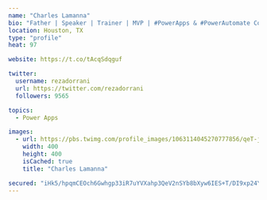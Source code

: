 ```yaml
---
name: "Charles Lamanna"
bio: "Father | Speaker | Trainer | MVP | #PowerApps & #PowerAutomate Community Super User | YouTuber Right-pointing triangle http://youtube.com/c/rezadorrani | Learn - Share - Clockwise rightwards and leftwards open circle arrows"
location: Houston, TX
type: "profile"
heat: 97

website: https://t.co/tAcqSdqguf

twitter:
  username: rezadorrani
  url: https://twitter.com/rezadorrani
  followers: 9565

topics:
  - Power Apps

images:
  - url: https://pbs.twimg.com/profile_images/1063114045270777856/qeT-jpWr_400x400.jpg
    width: 400
    height: 400
    isCached: true
    title: "Charles Lamanna"

secured: "iHk5/hpqmCEOch6Gwhgp33iR7uYVXahp3QeV2nSYb8bXyw6IES+T/DI9xp24YIyZ+j763GJFMxQpEnOZN8R5UiNXASFNwWYbz37Z//zqDMmXSwft0o47yf817Hh7GP1cyQS3xpTbytFv9K2+7fcJUqicu6u/EOJ9I4x7889r5ag14FbDF2hxuLjGagfny162SrGmDuC2/sy0oHE4f85pBoKH/IhwCmU9QAjNRsxoKaqo73sMch9lmntFyku+NIi8XTZgtg35wMFk0nzWANFMorV1YXt80l2P57rrjUBedRsVd1tUxUS29jUWfIQYQJGWXzerpApgChMwT5x8CR7a3apqfcUwTvVxpUKFD1RrwhUvXvGn1pib9q/RpyuWsfcwDJaUwlJoHs3HBwvBNPd4jLtgBx5LocUrIBSOxIuNJJ4=;rUh9h7zmNW+Rg78hs5LxTQ=="
---
```


